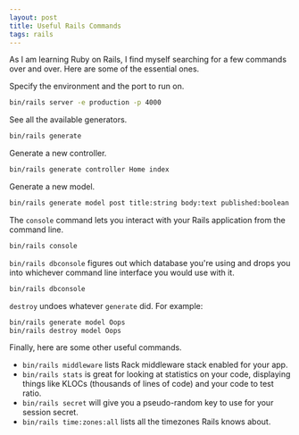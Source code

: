 ```yaml
---
layout: post
title: Useful Rails Commands
tags: rails
---
```


As I am learning Ruby on Rails, I find myself searching for a few commands over and over. Here are some of the essential ones. 

Specify the environment and the port to run on.

```bash
bin/rails server -e production -p 4000
```

See all the available generators.

```bash
bin/rails generate
```

Generate a new controller.

```bash
bin/rails generate controller Home index
```

Generate a new model.

```bash
bin/rails generate model post title:string body:text published:boolean
```

The `console` command lets you interact with your Rails application from the command line. 

```bash
bin/rails console
```

`bin/rails dbconsole` figures out which database you're using and drops you into whichever command line interface you would use with it.

```bash
bin/rails dbconsole
```

`destroy` undoes whatever `generate` did. For example:

```bash
bin/rails generate model Oops
bin/rails destroy model Oops
```

Finally, here are some other useful commands. 

- `bin/rails middleware` lists Rack middleware stack enabled for your app.
- `bin/rails stats` is great for looking at statistics on your code, displaying things like KLOCs (thousands of lines of code) and your code to test ratio.
- `bin/rails secret` will give you a pseudo-random key to use for your session secret.
- `bin/rails time:zones:all` lists all the timezones Rails knows about.